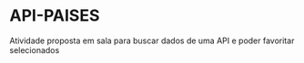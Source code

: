 # API-PAISES
Atividade proposta em sala para buscar dados de uma API e poder favoritar selecionados
